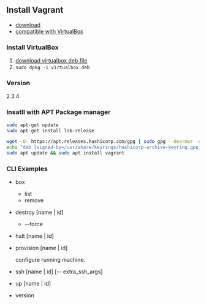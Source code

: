 ## Install Vagrant
- [download](https://developer.hashicorp.com/vagrant/downloads)
- [compatible with VirtualBox](https://developer.hashicorp.com/vagrant/docs/providers/virtualbox)

### Install VirtualBox
1. [download virtualbox deb file](https://www.virtualbox.org/wiki/Download_Old_Builds_6_1)
2. `sudo dpkg -i virtualbox.deb`


### Version
2.3.4

### Insatll with APT Package manager

```bash
sudo apt-get update
sudo apt-get install lsb-release
```

```bash
wget -O- https://apt.releases.hashicorp.com/gpg | sudo gpg --dearmor -o /usr/share/keyrings/hashicorp-archive-keyring.gpg
echo "deb [signed-by=/usr/share/keyrings/hashicorp-archive-keyring.gpg] https://apt.releases.hashicorp.com $(lsb_release -cs) main" | sudo tee /etc/apt/sources.list.d/hashicorp.list
sudo apt update && sudo apt install vagrant
```

### CLI Examples
- box
  - list
  - remove

- destroy [name | id]
  - --force

- halt [name | id]
- provision [name | id]

  configure running machine.

- ssh [name | id] [-- extra_ssh_args]

- up [name | id]

- version
